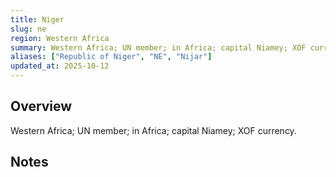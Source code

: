 ```yaml
---
title: Niger
slug: ne
region: Western Africa
summary: Western Africa; UN member; in Africa; capital Niamey; XOF currency.
aliases: ["Republic of Niger", "NE", "Nijar"]
updated_at: 2025-10-12
---
```


## Overview

Western Africa; UN member; in Africa; capital Niamey; XOF currency.

## Notes

<!-- Add your first note below -->
